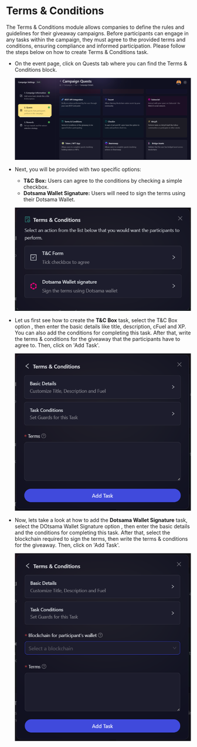 # Terms & Conditions

The Terms & Conditions module allows companies to define the rules and guidelines for their giveaway campaigns. Before participants can engage in any tasks within the campaign, they must agree to the provided terms and conditions, ensuring compliance and informed participation. Please follow the steps below on how to create Terms & Conditions task.

- On the event page, click on Quests tab where you can find the Terms & Conditions block.

  ![Terms & Conditions Main](../../images/TermsConditionsMain.png)

- Next, you will be provided with two specific options:

  - **T&C Box:** Users can agree to the conditions by checking a simple checkbox.
  - **Dotsama Wallet Signature:** Users will need to sign the terms using their Dotsama Wallet.

  ![Terms & Conditions Options](../../images/TermsConditionsOptions.png)

- Let us first see how to create the **T&C Box** task, select the T&C Box option , then enter the basic details like title, description, cFuel and XP. You can also add the conditions for completing this task. After that, write the terms & conditions for the giveaway that the participants have to agree to. Then, click on 'Add Task'.

  ![Terms & Conditions Box](../../images/TermsConditionsBox.png)

- Now, lets take a look at how to add the **Dotsama Wallet Signature** task, select the DOtsama Wallet Signature option , then enter the basic details and the conditions for completing this task. After that, select the blockchain required to sign the terms, then write the terms & conditions for the giveaway. Then, click on 'Add Task'.

  ![Dotsama Wallet Signature](../../images/TermsConditionsDotsama.png)
